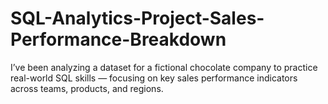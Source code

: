 # SQL-Analytics-Project-Sales-Performance-Breakdown
I’ve been analyzing a dataset for a fictional chocolate company to practice real-world SQL skills — focusing on key sales performance indicators across teams, products, and regions.
